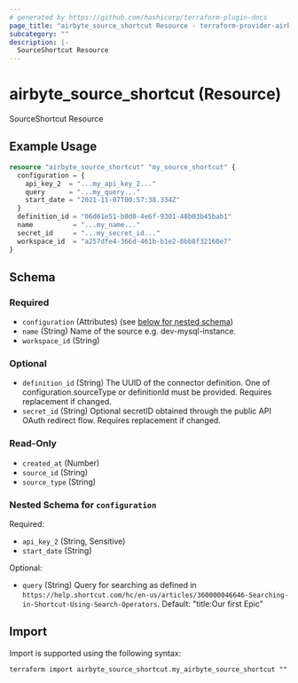 ```yaml
---
# generated by https://github.com/hashicorp/terraform-plugin-docs
page_title: "airbyte_source_shortcut Resource - terraform-provider-airbyte"
subcategory: ""
description: |-
  SourceShortcut Resource
---
```


# airbyte_source_shortcut (Resource)

SourceShortcut Resource

## Example Usage

```terraform
resource "airbyte_source_shortcut" "my_source_shortcut" {
  configuration = {
    api_key_2  = "...my_api_key_2..."
    query      = "...my_query..."
    start_date = "2021-11-07T00:57:38.334Z"
  }
  definition_id = "06d61e51-b0d0-4e6f-9301-48b03b45bab1"
  name          = "...my_name..."
  secret_id     = "...my_secret_id..."
  workspace_id  = "a257dfe4-366d-461b-b1e2-8bb8f32160e7"
}
```

<!-- schema generated by tfplugindocs -->
## Schema

### Required

- `configuration` (Attributes) (see [below for nested schema](#nestedatt--configuration))
- `name` (String) Name of the source e.g. dev-mysql-instance.
- `workspace_id` (String)

### Optional

- `definition_id` (String) The UUID of the connector definition. One of configuration.sourceType or definitionId must be provided. Requires replacement if changed.
- `secret_id` (String) Optional secretID obtained through the public API OAuth redirect flow. Requires replacement if changed.

### Read-Only

- `created_at` (Number)
- `source_id` (String)
- `source_type` (String)

<a id="nestedatt--configuration"></a>
### Nested Schema for `configuration`

Required:

- `api_key_2` (String, Sensitive)
- `start_date` (String)

Optional:

- `query` (String) Query for searching as defined in `https://help.shortcut.com/hc/en-us/articles/360000046646-Searching-in-Shortcut-Using-Search-Operators`. Default: "title:Our first Epic"

## Import

Import is supported using the following syntax:

```shell
terraform import airbyte_source_shortcut.my_airbyte_source_shortcut ""
```
